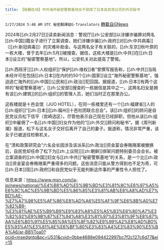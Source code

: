 ```yaml
---
title: 【秘翻在线】中共海外秘密警察基地女干部成了日本自民党议员的外交秘书
---
```

`2/27/2024 5:48 AM UTC 秘密翻譯組G-Translators` [轉載自GNews](https://gnews.org/articles/2344431)

2024年[[zh:2月27日]]读卖新闻消息：警视厅[[zh:公安部]]以涉嫌诈骗罪对两名[[zh:中国]]籍女子进行了立案调查，她们涉嫌诈骗[[zh:政府]]对[[zh:中共病毒]]（[[zh:新冠病毒]]）的灾难补助金。与这两名女子有关联的，[[zh:东京]]秋叶原的一栋大楼，曾于去年[[zh:5月]]被搜查。据信，这栋大楼是[[zh:中共]]在[[zh:日本]]设立的“秘密警察基地”。所以，公安机关对此提高了警惕。

[[zh:西班牙]][[zh:人权组织]]“保护[[zh:维权]]者”曾撰写报告称，[[zh:中共]]当局未经许可在包括[[zh:日本]]在内的约50个[[zh:国家]]设立“海外秘密警察基地”，强迫逃亡海外的[[zh:中国]]公民和[[zh:政治]]犯回国。据报道，[[zh:日本]]有两个这样的“秘密警察基地”，[[zh:公安部]]搜查的一栋据信是其中之一。这两名妇女是拥有该[[zh:建筑]]的[[zh:组织]]的管理人员，她们当时正在那里办公。

这栋楼就是十邑会馆（JUO HOTEL），在同一栋楼里还有一个[[zh:福建省]]人的[[zh:组织]]“[[zh:日本]][[zh:福州]]十邑社团联合总会”。该[[zh:组织]]的顾问是自民党议员松下信平（宫崎选区）。尽管他表示自己现在已经辞职，但他从该[[zh:组织]]中雇佣了一名[[zh:中国]]妇女作为他的“[[zh:外交]]顾问和秘书”。据《周刊新潮》报道，松下与这名女子交好后离开了自己的妻子。报道称，情况非常严重，该女子已被送往检察机关。

在“清和政策研究会”六名会长因涉及该派系[[zh:政治]]资金宴会券贿赂案被撤换后，自民党却任命了松下为[[zh:上议院]][[zh:朝鲜]]绑架问题特别委员会会长。被立案调查的[[zh:中国]]妇女与[[zh:中共]]“秘密警察基地”的关系，是一个比[[zh:政治]]资金宴会券贿赂案严重得多的问题。这些消息只能从警方得到也不足为奇，可[[zh:日本]]现[[zh:政府]]和自民党似乎无能判断这件事的严重性令人担忧了。

信息来源：https://www.msn.com/ja-jp/news/national/%E4%B8%AD%E5%9B%BD%E3%81%8C%E6%97%A5%E6%9C%AC%E5%9B%BD%E5%86%85%E3%81%AB%E8%A8%AD%E7%BD%AE-%E7%A7%98%E5%AF%86%E8%AD%A6%E5%AF%9F%E6%8B%A0%E7%82%B9-%E3%81%AE%E5%B9%B9%E9%83%A8%E5%A5%B3%E6%80%A7%E3%82%92%E9%9B%87%E7%94%A8%E3%81%97%E3%81%9F%E8%87%AA%E6%B0%91%E5%85%9A%E5%8F%82%E9%99%A2%E8%AD%B0%E5%93%A1%E3%81%AE%E6%BF%80%E3%83%A4%E3%83%90%E5%BA%A6/ar-BB1iToa0?ocid=msedgntp&pc=U531&cvid=0bbe4688e094422997bc7f2c127c6d77&ei=15
